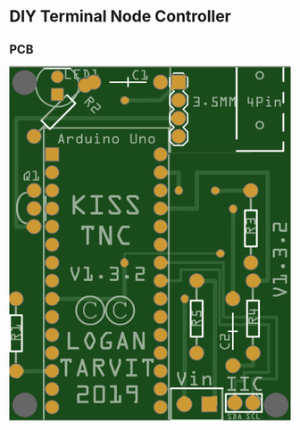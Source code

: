 # DIY Terminal Node Controller

## PCB

![V1.3.2 Render](https://raw.githubusercontent.com/AxiomYT/Electronic-Design/TNC/1.3.2%20Render.PNG)
